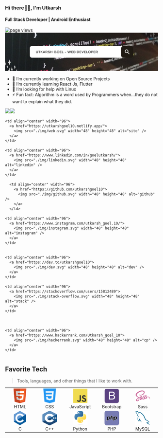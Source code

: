 ### Hi there🙋‍♂️, I'm Utkarsh
#### Full Stack Developer | Android Enthusiast
<img src="https://komarev.com/ghpvc/?username=utkarshgoel10" alt="page views" />

<img src="./img/Copy of Untitled.png" alt="banner" />

- 🔭 I’m currently working on Open Source Projects 
- 🌱 I’m currently learning React Js, Flutter 
- 🤔 I’m looking for help with Linux 
- ⚡ Fun fact: Algorithm is a word used by Programmers when...they do not want to explain what they did.  

<img height="137px" src="https://github-readme-stats.vercel.app/api?username=utkarshgoel10&hide_title=true&hide_border=true&show_icons=true&include_all_commits=true&count_private=true&line_height=21&text_color=000&icon_color=000&bg_color=0,ea6161,ffc64d,fffc4d,52fa5a&theme=graywhite" /><!-- wi*quL3fcV --><img height="137px" src="https://github-readme-stats.vercel.app/api/top-langs/?username=utkarshgoel10&hide=html&hide_title=true&hide_border=true&layout=compact&langs_count=6&exclude_repo=comp426,Redventures-Movie-Quotes&text_color=000&icon_color=fff&bg_color=0,52fa5a,4dfcff,c64dff&theme=graywhite" />

<table>
    <tr>

    <td align="center" width="96">
      <a href="https://utkarshgoel10.netlify.app/">
        <img src="./img/web.svg" width="48" height="48" alt="site" />
      </a>
    </td>

    <td align="center" width="96">
      <a href="https://www.linkedin.com/in/goelutkarsh/">
        <img src="./img/linkedin.svg" width="48" height="48" alt="linkedin" />
      </a>
    </td>
    
      <td align="center" width="96">
        <a href="https://github.com/utkarshgoel10">
          <img src="./img/github.svg" width="48" height="48" alt="github" />
        </a>
      </td>

    <td align="center" width="96">
      <a href="https://www.instagram.com/utkarsh_goel.10/">
        <img src="./img/instagram.svg" width="48" height="48" alt="instagram" />
      </a>
    </td>


    <td align="center" width="96">
      <a href="https://dev.to/utkarshgoel10">
        <img src="./img/dev.svg" width="48" height="48" alt="dev" />
      </a>
    </td>

    <td align="center" width="96">
      <a href="https://stackoverflow.com/users/15812489">
        <img src="./img/stack-overflow.svg" width="48" height="48" alt="stack" />
      </a>
    </td>



    <td align="center" width="96">
      <a href="https://www.hackerrank.com/Utkarsh_goel_10">
        <img src="./img/hackerrank.svg" width="48" height="48" alt="cp" />
      </a>
    </td>

  </tr>
</table>
<h2 align="left" id="macropower-tech">Favorite Tech</h2>

> Tools, languages, and other things that I like to work with.

<table>
   <tr>
      <td align="center" width="96">
         <a href="#macropower-tech">
         <img src="./img/html.svg" width="48" height="48" alt="Html" />
         </a>
         <br>HTML
      </td>
      <td align="center" width="96">
         <a href="#macropower-tech">
         <img src="./img/css.svg" width="48" height="48" alt="Css" />
         </a>
         <br>CSS
      </td>
      <td align="center" width="96">
         <a href="#macropower-tech">
         <img src="./img/javascript.svg" width="48" height="48" alt="JavaScript" />
         </a>
         <br>JavaScript
      </td>
      <td align="center" width="96">
         <a href="#macropower-tech">
         <img src="./img/bootstrap.svg" width="48" height="48" alt="Bootstrap" />
         </a>
         <br>Bootstrap
      </td>
      <td align="center" width="96">
         <a href="#macropower-tech">
         <img src="./img/sass.svg" width="48" height="48" alt="Sass" />
         </a>
         <br>Sass
      </td>
   </tr>
   <tr>
      <td align="center" width="96">
         <a href="#macropower-tech">
         <img src="./img/c.svg" width="48" height="48" alt="C" />
         </a>
         <br>C
      </td>
      <td align="center" width="96">
         <a href="#macropower-tech">
         <img src="./img/cpp.svg" width="48" height="48" alt="C++" />
         </a>
         <br>C++
      </td>
      <td align="center" width="96">
         <a href="#macropower-tech">
         <img src="./img/python.svg" width="48" height="48" alt="Python" />
         </a>
         <br>Python
      </td>
      <td align="center" width="96">
         <a href="#macropower-tech" >
         <img src="./img/php.svg" width="48" height="48" alt="php" />
         </a>
         <br>PHP
      </td>
      <td align="center" width="96"> 
         <a href="#macropower-tech" >
         <img src="./img/mysql.svg" width="48" height="48" alt="Mysql" />
         </a>
         <br>MySQL
      </td>
   </tr>
</table>
